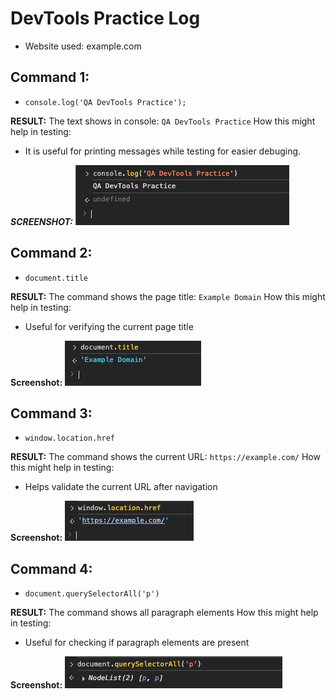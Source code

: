 # DevTools Practice Log

- Website used: example.com

## Command 1:

- `console.log('QA DevTools Practice');`

**RESULT:** The text shows in console: `QA DevTools Practice`
How this might help in testing:

- It is useful for printing messages while testing for easier debuging.

**_SCREENSHOT:_**
![Screenshot 1](./screenshot1.png)

## Command 2:

- `document.title`

**RESULT:** The command shows the page title: `Example Domain`
How this might help in testing:

- Useful for verifying the current page title

**Screenshot:**
![Screenshot 2](./screenshot2.png)

## Command 3:

- `window.location.href`

**RESULT:** The command shows the current URL: `https://example.com/`
How this might help in testing:

- Helps validate the current URL after navigation

**Screenshot:**
![Screenshot 3](./screenshot3.png)

## Command 4:

- `document.querySelectorAll('p')`

**RESULT:** The command shows all paragraph elements
How this might help in testing:

- Useful for checking if paragraph elements are present

**Screenshot:**
![Screenshot 4](./screenshot4.png)
